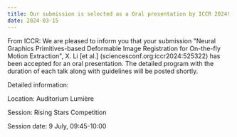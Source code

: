 ```yaml
---
title: Our submission is selected as a Oral presentation by ICCR 2024!
date: 2024-03-15
---
```


From ICCR: We are pleased to inform you that your submission "Neural Graphics Primitives-based Deformable Image Registration for On-the-fly Motion Extraction", X. Li [et al.] (sciencesconf.org:iccr2024:525322) has been accepted for an oral presentation. The detailed program with the duration of each talk along with guidelines will be posted shortly.

<!--more-->

Detailed information:

Location: Auditorium Lumière

Session: Rising Stars Competition

Session date: 9 July, 09:45-10:00